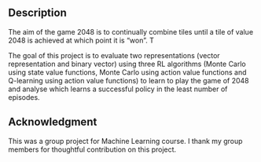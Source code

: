 
## Description
The aim of the game 2048 is to continually combine tiles until a tile of value 2048 is achieved at which point it is “won”. T

The goal of this project is to evaluate two representations (vector representation and binary vector) using three RL algorithms (Monte Carlo using state value functions, Monte Carlo using action value functions and Q-learning using action value functions) to learn to play the game of 2048 and analyse which learns a successful policy in the least number of episodes.


## Acknowledgment

This was a group project for Machine Learning course. I thank my group members for thoughtful contribution on this project.
